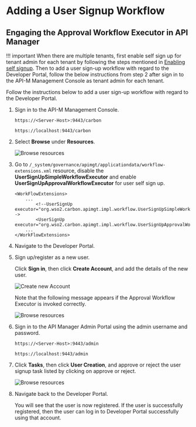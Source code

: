 # Adding a User Signup Workflow

## Engaging the Approval Workflow Executor in API Manager

!!! important
    When there are multiple tenants, first enable self sign up for tenant admin for each tenant by following the steps mentioned in [Enabling self signup]({{base_path}}/develop/customizations/customizing-the-developer-portal/enabling-or-disabling-self-signup/#enabling-self-signup). 
    Then to add a user sign-up workflow with regard to the Developer Portal, follow the below instructions from step 2 after sign in to the API-M Management Console as tenant admin for each tenant.

Follow the instructions below to add a user sign-up workflow with regard to the Developer Portal.

1. Sign in to the API-M Management Console.

     `https://<Server-Host>:9443/carbon`

     `https://localhost:9443/carbon`

2. Select **Browse** under **Resources**.

    ![Browse resources]({{base_path}}/assets/img/learn/wf-extensions-browse.png)

3.  Go to `/_system/governance/apimgt/applicationdata/workflow-extensions.xml` resource, disable the **UserSignUpSimpleWorkflowExecutor** and enable **UserSignUpApprovalWorkflowExecutor** for user self sign up.

    ```
    <WorkFlowExtensions>
        ...
            <!--UserSignUp executor="org.wso2.carbon.apimgt.impl.workflow.UserSignUpSimpleWorkflowExecutor"/-->
            <UserSignUp executor="org.wso2.carbon.apimgt.impl.workflow.UserSignUpApprovalWorkflowExecutor"/>
        ...
    </WorkFlowExtensions>
    ```

4.  Navigate to the Developer Portal.

5.  Sign up/register as a new user. 

     Click **Sign in**, then click **Create Account**, and add the details of the new user.
   
     ![Create new  Account]({{base_path}}/assets/img/learn/devportal-create-account.png)

     Note that the following message appears if the Approval Workflow Executor is invoked correctly.

     ![Browse resources]({{base_path}}/assets/img/learn/user-registration-success.png)

6.  Sign in to the API Manager Admin Portal using the admin username and password.

     `https://<Server-Host>:9443/admin`

     `https://localhost:9443/admin`

7.  Click **Tasks**, then click **User Creation**, and approve or reject the user signup task listed by clicking on approve or reject.

     ![Browse resources]({{base_path}}/assets/img/learn/user-creation-pending-list.png)

8.  Navigate back to the Developer Portal.

     You will see that the user is now registered. If the user is successfully registered, then the user can log in to Developer Portal successfully using that account.
